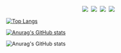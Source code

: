 

<div align="center">
  <img src="https://img.shields.io/badge/python-3670A0?style=for-the-badge&logo=python&logoColor=ffdd54" />&nbsp
  <img src="https://img.shields.io/badge/pandas-150458.svg?style=for-the-badge&logo=pandas&logoColor=white" />&nbsp
  <img src="https://img.shields.io/badge/numpy-4d77cf.svg?style=for-the-badge&logo=numpy&logoColor=white" />&nbsp
  <img src="https://img.shields.io/badge/Matplotlib-11557c.svg?style=for-the-badge&logo=Matplotlib&logoColor=white" />&nbsp
</div>

[![Top Langs](https://github-readme-stats.vercel.app/api/top-langs/?username=JaehwanKim00)](https://github.com/anuraghazra/github-readme-stats)

[![Anurag's GitHub stats](https://github-readme-stats.vercel.app/api?username=JaehwanKim00)](https://github.com/anuraghazra/github-readme-stats)

![Anurag's GitHub stats](https://github-readme-stats.vercel.app/api?username=JaehwanKim00&hide=contribs,prs&show_icons=true&theme=테마)

<!--
**JaehwanKim00/JaeHwanKim00** is a ✨ _special_ ✨ repository because its `README.md` (this file) appears on your GitHub profile.

Here are some ideas to get you started:

- 🔭 I’m currently working on ...
- 🌱 I’m currently learning ...
- 👯 I’m looking to collaborate on ...
- 🤔 I’m looking for help with ...
- 💬 Ask me about ...
- 📫 How to reach me: ...
- 😄 Pronouns: ...
- ⚡ Fun fact: ...
-->
